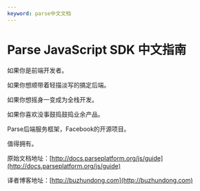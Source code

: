 ```yaml
---
keyword: parse中文文档
---
```


# Parse JavaScript SDK 中文指南

如果你是前端开发者。

如果你想顺带着轻描淡写的搞定后端。

如果你想摇身一变成为全栈开发。

如果你喜欢没事鼓捣鼓捣业余产品。

Parse后端服务框架，Facebook的开源项目。

值得拥有。



原始文档地址：[http://docs.parseplatform.org/js/guide](http://docs.parseplatform.org/js/guide)

译者博客地址：[http://buzhundong.com](http://buzhundong.com)

